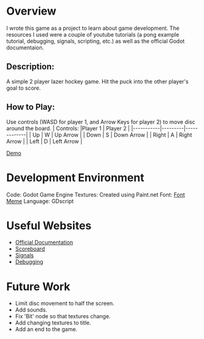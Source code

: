 # Overview

I wrote this game as a project to learn about game development. The resources I used were a couple of youtube tutorials (a pong example tutorial,
debugging, signals, scripting, etc.) as well as the official Godot documentaion.

## Description:

A simple 2 player lazer hockey game. Hit the puck into the other player's goal to score.

## How to Play:

Use controls (WASD for player 1, and Arrow Keys for player 2) to move disc around the board.
| Controls: |Player 1 | Player 2    |
|-----------|---------|-------------|
| Up        | W       | Up Arrow    |
| Down      | S       | Down Arrow  |
| Right     | A       | Right Arrow |
| Left      | D       | Left Arrow  |


[Demo](https://youtu.be/J7VL4bR3Yvs)

# Development Environment

Code: Godot Game Engine
Textures: Created using Paint.net
Font: [Font Meme](https://fontmeme.com/tron-font/#google_vignette)
Language: GDscript

# Useful Websites

* [Official Documentation](https://docs.godotengine.org/en/stable/getting_started/first_2d_game/index.html)
* [Scoreboard](https://youtu.be/xs8K0E9Qogk?si=WyfXAI_oxpoo2cF4)
* [Signals](https://docs.godotengine.org/en/stable/getting_started/step_by_step/signals.html)
* [Debugging](https://youtu.be/Nf3W5lHlzPE?si=pP8aADWc2vbYXaro)

# Future Work

* Limit disc movement to half the screen.
* Add sounds.
* Fix 'Bit' node so that textures change.
* Add changing textures to title.
* Add an end to the game.